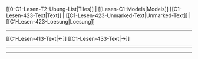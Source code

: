    [[0-C1-Lesen-T2-Ubung-List|Tiles]] | [[Lesen-C1-Models|Models]]
   [[C1-Lesen-423-Text|Text]]  | [[C1-Lesen-423-Unmarked-Text|Unmarked-Text]] | [[C1-Lesen-423-Loesung|Loesung]]

---

[[C1-Lesen-413-Text|←]]         [[C1-Lesen-433-Text|→]]

---
---

